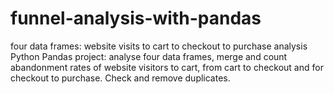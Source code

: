 # funnel-analysis-with-pandas
four data frames: website visits to cart to checkout to purchase analysis
Python Pandas project: analyse four data frames, merge and count abandonment rates of website visitors to cart, from cart to checkout and for checkout to purchase. Check and remove duplicates.
